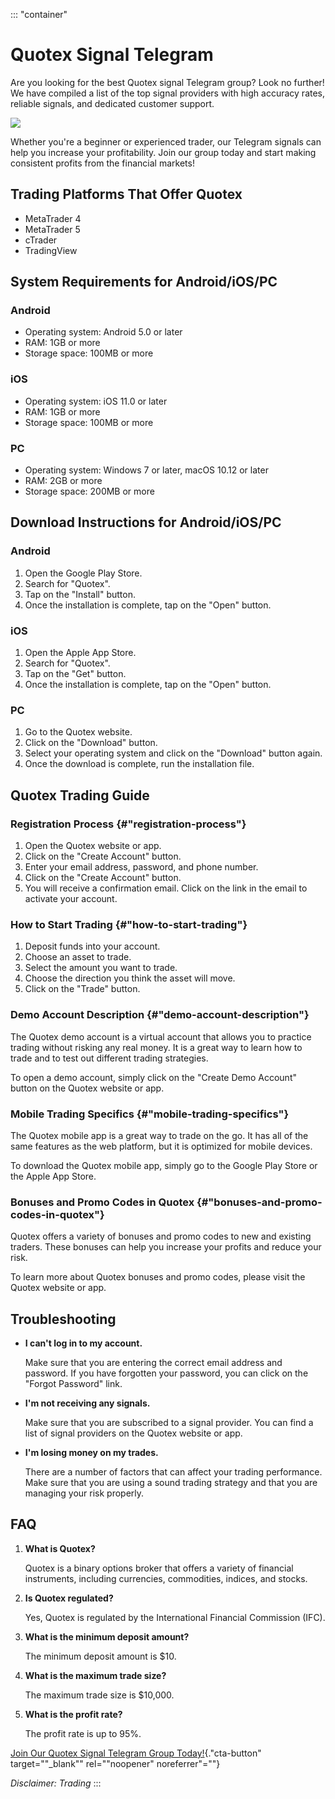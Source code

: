 ::: \"container\"
# Quotex Signal Telegram

Are you looking for the best Quotex signal Telegram group? Look no
further! We have compiled a list of the top signal providers with high
accuracy rates, reliable signals, and dedicated customer support.

[![](https://static.quotex.io/files/8_en/300_250.jpg)](https://traff.sbs/brokerqxsignupf)

Whether you\'re a beginner or experienced trader, our Telegram signals
can help you increase your profitability. Join our group today and start
making consistent profits from the financial markets!

## Trading Platforms That Offer Quotex

-   MetaTrader 4
-   MetaTrader 5
-   cTrader
-   TradingView

## System Requirements for Android/iOS/PC

### Android

-   Operating system: Android 5.0 or later
-   RAM: 1GB or more
-   Storage space: 100MB or more

### iOS

-   Operating system: iOS 11.0 or later
-   RAM: 1GB or more
-   Storage space: 100MB or more

### PC

-   Operating system: Windows 7 or later, macOS 10.12 or later
-   RAM: 2GB or more
-   Storage space: 200MB or more

## Download Instructions for Android/iOS/PC

### Android

1.  Open the Google Play Store.
2.  Search for "Quotex".
3.  Tap on the "Install" button.
4.  Once the installation is complete, tap on the "Open" button.

### iOS

1.  Open the Apple App Store.
2.  Search for "Quotex".
3.  Tap on the "Get" button.
4.  Once the installation is complete, tap on the "Open" button.

### PC

1.  Go to the Quotex website.
2.  Click on the "Download" button.
3.  Select your operating system and click on the "Download"
    button again.
4.  Once the download is complete, run the installation file.

## Quotex Trading Guide

### Registration Process {#"registration-process"}

1.  Open the Quotex website or app.
2.  Click on the "Create Account" button.
3.  Enter your email address, password, and phone number.
4.  Click on the "Create Account" button.
5.  You will receive a confirmation email. Click on the link in the
    email to activate your account.

### How to Start Trading {#"how-to-start-trading"}

1.  Deposit funds into your account.
2.  Choose an asset to trade.
3.  Select the amount you want to trade.
4.  Choose the direction you think the asset will move.
5.  Click on the "Trade" button.

### Demo Account Description {#"demo-account-description"}

The Quotex demo account is a virtual account that allows you to practice
trading without risking any real money. It is a great way to learn how
to trade and to test out different trading strategies.

To open a demo account, simply click on the "Create Demo Account"
button on the Quotex website or app.

### Mobile Trading Specifics {#"mobile-trading-specifics"}

The Quotex mobile app is a great way to trade on the go. It has all of
the same features as the web platform, but it is optimized for mobile
devices.

To download the Quotex mobile app, simply go to the Google Play Store or
the Apple App Store.

### Bonuses and Promo Codes in Quotex {#"bonuses-and-promo-codes-in-quotex"}

Quotex offers a variety of bonuses and promo codes to new and existing
traders. These bonuses can help you increase your profits and reduce
your risk.

To learn more about Quotex bonuses and promo codes, please visit the
Quotex website or app.

## Troubleshooting

-   **I can\'t log in to my account.**

    Make sure that you are entering the correct email address and
    password. If you have forgotten your password, you can click on the
    "Forgot Password" link.

-   **I\'m not receiving any signals.**

    Make sure that you are subscribed to a signal provider. You can find
    a list of signal providers on the Quotex website or app.

-   **I\'m losing money on my trades.**

    There are a number of factors that can affect your trading
    performance. Make sure that you are using a sound trading strategy
    and that you are managing your risk properly.

## FAQ

1.  **What is Quotex?**

    Quotex is a binary options broker that offers a variety of financial
    instruments, including currencies, commodities, indices, and stocks.

2.  **Is Quotex regulated?**

    Yes, Quotex is regulated by the International Financial Commission
    (IFC).

3.  **What is the minimum deposit amount?**

    The minimum deposit amount is \$10.

4.  **What is the maximum trade size?**

    The maximum trade size is \$10,000.

5.  **What is the profit rate?**

    The profit rate is up to 95%.

[Join Our Quotex Signal Telegram Group
Today!](\%22https://traff.sbs/brokerqxsignup\%22){."cta-button"
target=""_blank"" rel=""noopener" noreferrer"=""}

*Disclaimer: Trading*
:::

